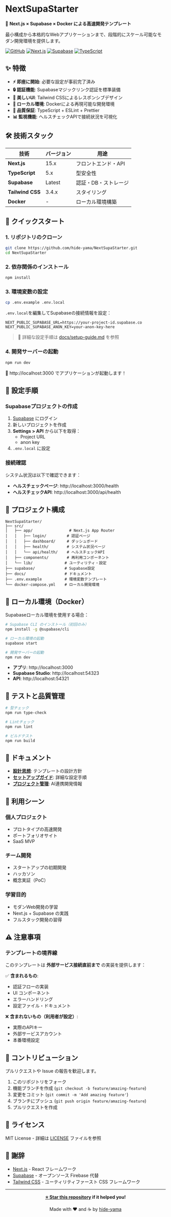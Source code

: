 # NextSupaStarter

🚀 **Next.js × Supabase × Docker による高速開発テンプレート**

最小構成から本格的なWebアプリケーションまで、段階的にスケール可能なモダン開発環境を提供します。

[![GitHub](https://img.shields.io/github/license/hide-yama/NextSupaStarter)](https://github.com/hide-yama/NextSupaStarter)
[![Next.js](https://img.shields.io/badge/Next.js-15.x-black)](https://nextjs.org/)
[![Supabase](https://img.shields.io/badge/Supabase-Latest-green)](https://supabase.com/)
[![TypeScript](https://img.shields.io/badge/TypeScript-5.x-blue)](https://www.typescriptlang.org/)

## ✨ 特徴

- **⚡ 即座に開始**: 必要な設定が事前完了済み
- **🔒 認証機能**: Supabaseマジックリンク認証を標準装備
- **🎨 美しいUI**: Tailwind CSSによるレスポンシブデザイン
- **🐳 ローカル環境**: Dockerによる再現可能な開発環境
- **🧪 品質保証**: TypeScript + ESLint + Prettier
- **📊 監視機能**: ヘルスチェックAPIで接続状況を可視化

## 🛠 技術スタック

| 技術 | バージョン | 用途 |
|-----|-----------|------|
| **Next.js** | 15.x | フロントエンド・API |
| **TypeScript** | 5.x | 型安全性 |
| **Supabase** | Latest | 認証・DB・ストレージ |
| **Tailwind CSS** | 3.4.x | スタイリング |
| **Docker** | - | ローカル環境構築 |

## 🚀 クイックスタート

### 1. リポジトリのクローン

```bash
git clone https://github.com/hide-yama/NextSupaStarter.git
cd NextSupaStarter
```

### 2. 依存関係のインストール

```bash
npm install
```

### 3. 環境変数の設定

```bash
cp .env.example .env.local
```

`.env.local`を編集してSupabaseの接続情報を設定：

```env
NEXT_PUBLIC_SUPABASE_URL=https://your-project-id.supabase.co
NEXT_PUBLIC_SUPABASE_ANON_KEY=your-anon-key-here
```

> 📝 詳細な設定手順は [docs/setup-guide.md](docs/setup-guide.md) を参照

### 4. 開発サーバーの起動

```bash
npm run dev
```

🎉 http://localhost:3000 でアプリケーションが起動します！

## 🔧 設定手順

### Supabaseプロジェクトの作成

1. [Supabase](https://app.supabase.com) にログイン
2. 新しいプロジェクトを作成
3. **Settings > API** から以下を取得：
   - Project URL
   - anon key
4. `.env.local` に設定

### 接続確認

システム状況は以下で確認できます：

- **ヘルスチェックページ**: http://localhost:3000/health
- **ヘルスチェックAPI**: http://localhost:3000/api/health

## 📂 プロジェクト構成

```
NextSupaStarter/
├── src/
│   ├── app/                # Next.js App Router
│   │   ├── login/         # 認証ページ
│   │   ├── dashboard/     # ダッシュボード
│   │   ├── health/        # システム状況ページ
│   │   └── api/health/    # ヘルスチェックAPI
│   ├── components/        # 再利用コンポーネント
│   └── lib/              # ユーティリティ・設定
├── supabase/             # Supabase設定
├── docs/                 # ドキュメント
├── .env.example          # 環境変数テンプレート
└── docker-compose.yml    # ローカル開発環境
```

## 🐳 ローカル環境（Docker）

Supabaseローカル環境を使用する場合：

```bash
# Supabase CLI のインストール（初回のみ）
npm install -g @supabase/cli

# ローカル環境の起動
supabase start

# 開発サーバーの起動
npm run dev
```

- **アプリ**: http://localhost:3000
- **Supabase Studio**: http://localhost:54323
- **API**: http://localhost:54321

## 🧪 テストと品質管理

```bash
# 型チェック
npm run type-check

# Lintチェック
npm run lint

# ビルドテスト
npm run build
```

## 📖 ドキュメント

- **[設計思想](docs/template-design.md)**: テンプレートの設計方針
- **[セットアップガイド](docs/setup-guide.md)**: 詳細な設定手順
- **[プロジェクト管理](CLAUDE.md)**: AI連携開発情報

## 🎯 利用シーン

### 個人プロジェクト
- プロトタイプの高速開発
- ポートフォリオサイト
- SaaS MVP

### チーム開発
- スタートアップの初期開発
- ハッカソン
- 概念実証（PoC）

### 学習目的
- モダンWeb開発の学習
- Next.js + Supabase の実践
- フルスタック開発の習得

## ⚠️ 注意事項

### テンプレートの境界線

このテンプレートは **外部サービス接続直前まで** の実装を提供します：

✅ **含まれるもの**:
- 認証フローの実装
- UI コンポーネント
- エラーハンドリング
- 設定ファイル・ドキュメント

❌ **含まれないもの（利用者が設定）**:
- 実際のAPIキー
- 外部サービスアカウント
- 本番環境設定

## 🤝 コントリビューション

プルリクエストや Issue の報告を歓迎します。

1. このリポジトリをフォーク
2. 機能ブランチを作成 (`git checkout -b feature/amazing-feature`)
3. 変更をコミット (`git commit -m 'Add amazing feature'`)
4. ブランチにプッシュ (`git push origin feature/amazing-feature`)
5. プルリクエストを作成

## 📄 ライセンス

MIT License - 詳細は [LICENSE](LICENSE) ファイルを参照

## 🙏 謝辞

- [Next.js](https://nextjs.org/) - React フレームワーク
- [Supabase](https://supabase.com/) - オープンソース Firebase 代替
- [Tailwind CSS](https://tailwindcss.com/) - ユーティリティファースト CSS フレームワーク

---

<div align="center">

**[⭐ Star this repository](https://github.com/hide-yama/NextSupaStarter) if it helped you!**

Made with ❤️ and ☕ by [hide-yama](https://github.com/hide-yama)

</div>
